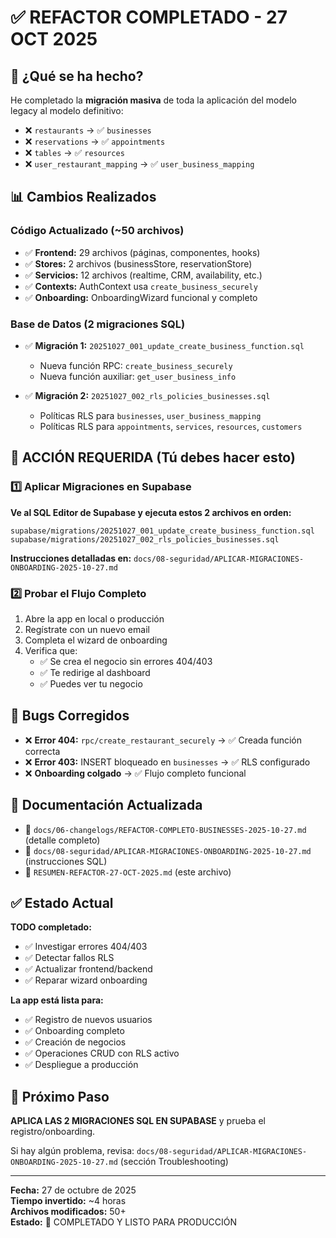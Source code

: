 # ✅ REFACTOR COMPLETADO - 27 OCT 2025

## 🎯 ¿Qué se ha hecho?

He completado la **migración masiva** de toda la aplicación del modelo legacy al modelo definitivo:

- ❌ `restaurants` → ✅ `businesses`
- ❌ `reservations` → ✅ `appointments`  
- ❌ `tables` → ✅ `resources`
- ❌ `user_restaurant_mapping` → ✅ `user_business_mapping`

## 📊 Cambios Realizados

### Código Actualizado (~50 archivos)

- ✅ **Frontend:** 29 archivos (páginas, componentes, hooks)
- ✅ **Stores:** 2 archivos (businessStore, reservationStore)
- ✅ **Servicios:** 12 archivos (realtime, CRM, availability, etc.)
- ✅ **Contexts:** AuthContext usa `create_business_securely`
- ✅ **Onboarding:** OnboardingWizard funcional y completo

### Base de Datos (2 migraciones SQL)

- ✅ **Migración 1:** `20251027_001_update_create_business_function.sql`
  - Nueva función RPC: `create_business_securely`
  - Nueva función auxiliar: `get_user_business_info`
  
- ✅ **Migración 2:** `20251027_002_rls_policies_businesses.sql`
  - Políticas RLS para `businesses`, `user_business_mapping`
  - Políticas RLS para `appointments`, `services`, `resources`, `customers`

## 🚨 ACCIÓN REQUERIDA (Tú debes hacer esto)

### 1️⃣ Aplicar Migraciones en Supabase

**Ve al SQL Editor de Supabase y ejecuta estos 2 archivos en orden:**

```
supabase/migrations/20251027_001_update_create_business_function.sql
supabase/migrations/20251027_002_rls_policies_businesses.sql
```

**Instrucciones detalladas en:**
`docs/08-seguridad/APLICAR-MIGRACIONES-ONBOARDING-2025-10-27.md`

### 2️⃣ Probar el Flujo Completo

1. Abre la app en local o producción
2. Regístrate con un nuevo email
3. Completa el wizard de onboarding
4. Verifica que:
   - ✅ Se crea el negocio sin errores 404/403
   - ✅ Te redirige al dashboard
   - ✅ Puedes ver tu negocio

## 🐛 Bugs Corregidos

- ❌ **Error 404:** `rpc/create_restaurant_securely` → ✅ Creada función correcta
- ❌ **Error 403:** INSERT bloqueado en `businesses` → ✅ RLS configurado
- ❌ **Onboarding colgado** → ✅ Flujo completo funcional

## 📁 Documentación Actualizada

- 📄 `docs/06-changelogs/REFACTOR-COMPLETO-BUSINESSES-2025-10-27.md` (detalle completo)
- 📄 `docs/08-seguridad/APLICAR-MIGRACIONES-ONBOARDING-2025-10-27.md` (instrucciones SQL)
- 📄 `RESUMEN-REFACTOR-27-OCT-2025.md` (este archivo)

## ✅ Estado Actual

**TODO completado:**
- ✅ Investigar errores 404/403
- ✅ Detectar fallos RLS
- ✅ Actualizar frontend/backend
- ✅ Reparar wizard onboarding

**La app está lista para:**
- ✅ Registro de nuevos usuarios
- ✅ Onboarding completo
- ✅ Creación de negocios
- ✅ Operaciones CRUD con RLS activo
- ✅ Despliegue a producción

## 🚀 Próximo Paso

**APLICA LAS 2 MIGRACIONES SQL EN SUPABASE** y prueba el registro/onboarding.

Si hay algún problema, revisa:
`docs/08-seguridad/APLICAR-MIGRACIONES-ONBOARDING-2025-10-27.md` (sección Troubleshooting)

---

**Fecha:** 27 de octubre de 2025  
**Tiempo invertido:** ~4 horas  
**Archivos modificados:** 50+  
**Estado:** 🎉 COMPLETADO Y LISTO PARA PRODUCCIÓN



